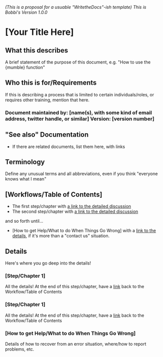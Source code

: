 *(This is a proposal for a usuable "WritetheDocs"-ish template)*  *This is Bobbi's Version 1.0.0*
# [Your Title Here]

## What this describes
A brief statement of the purpose of this document, e.g. "How to use the {mumble} function"

## Who this is for/Requirements
If this is describing a process that is limited to certain individuals/roles, or requires other training, mention that here.
### Document maintained by: [name(s), with some kind of email address, twitter handle, or similar] Version: [version number]


## "See also" Documentation
* If there are related documents, list them here, with links

## Terminology
Define any unusual terms and all abbreviations, even if you think "everyone knows what I mean"

## <a name="workflows">[Workflows/Table of Contents]</a>
  * The first step/chapter with  <a href="#first" title="this takes you to the details">a link to the detailed discussion</a>
  * The second step/chapter with <a href="#second" title="this takes you to the details"> a link to the detailed discussion</a>
  
  and so forth until...
  * [How to get Help/What to do When Things Go Wrong] with a <a href="#help" title="this takes you to the details">link to the details</a>, if it's more than a "contact us" situation.
## Details
Here's where you go deep into the details!
### <a name="first">[Step/Chapter 1]</a>
All the details!  At the end of this step/chapter, have a <a href="#workflow">link</a> back to the Workflow/Table of Contents</a>

### <a name="second">[Step/Chapter 1]</a>
All the details!  At the end of this step/chapter, have a <a href="#workflow">link</a> back to the Workflow/Table of Contents</a>

### <a name="help">[How to get Help/What to do When Things Go Wrong]</a>
Details of how to recover from an error situation, where/how to report problems, etc.
